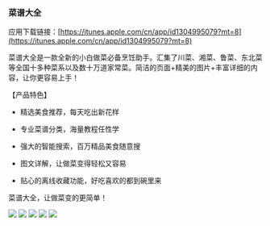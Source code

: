 ### 菜谱大全
应用下载链接：[https://itunes.apple.com/cn/app/id1304995079?mt=8](https://itunes.apple.com/cn/app/id1304995079?mt=8)

菜谱大全是一款全新的小白做菜必备烹饪助手。汇集了川菜、湘菜、鲁菜、东北菜等全国十多种菜系以及数十万道家常菜。简洁的页面+精美的图片+丰富详细的内容，让你更容易上手！

【产品特色】

* 精选美食推荐，每天吃出新花样

* 专业菜谱分类，海量教程任性学

* 强大的智能搜索，百万精品美食随意搜

* 图文详解，让做菜变得轻松又容易

* 贴心的离线收藏功能，好吃喜欢的都到碗里来

菜谱大全，让做菜变的更简单！

![](https://upload-images.jianshu.io/upload_images/5525759-6d8b15e3228d33b4.png?imageMogr2/auto-orient/strip%7CimageView2/2/w/1000)
![](https://upload-images.jianshu.io/upload_images/5525759-11fa4d5f6daf2166.png?imageMogr2/auto-orient/strip%7CimageView2/2/w/1000)
![](https://upload-images.jianshu.io/upload_images/5525759-ebafba5c40084e78.png?imageMogr2/auto-orient/strip%7CimageView2/2/w/1000)
![](https://upload-images.jianshu.io/upload_images/5525759-b0353984574a3664.png?imageMogr2/auto-orient/strip%7CimageView2/2/w/1000)
![](https://upload-images.jianshu.io/upload_images/5525759-95a40ce6f8bd0e4b.png?imageMogr2/auto-orient/strip%7CimageView2/2/w/1000)